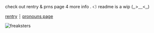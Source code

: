 check out rentry & prns page 4 more info . ‹𝟹 
readme is a wip (,,>﹏<,,)

[rentry](https://rentry.co/keehll) ┆ [pronouns page](https://en.pronouns.page/vampistar)


![freaksters](https://komarev.com/ghpvc/?username=VAMPISTAR)
